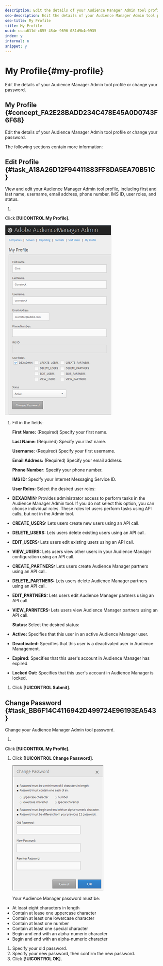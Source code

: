 ```yaml
---
description: Edit the details of your Audience Manager Admin tool profile or change your password.
seo-description: Edit the details of your Audience Manager Admin tool profile or change your password.
seo-title: My Profile
title: My Profile
uuid: ccaa611d-c855-484e-9696-081d9b4e0935
index: y
internal: n
snippet: y
---
```


# My Profile{#my-profile}

Edit the details of your Audience Manager Admin tool profile or change your password.

## My Profile {#concept_FA2E28BADD234C478E45A0D0743F6F68}

Edit the details of your Audience Manager Admin tool profile or change your password.

<!-- 

c_my_profile.xml

 -->

The following sections contain more information: 

## Edit Profile {#task_A18A26D12F94411883FF8DA5EA70B51C}

View and edit your Audience Manager Admin tool profile, including first and last name, username, email address, phone number, IMS ID, user roles, and status.

1. 

   <!-- 

t_edit_profile.xml

 -->

   Click **[!UICONTROL My Profile]**.

   ![Step Result](assets/profile.png)

1. Fill in the fields:

   **First Name:** (Required) Specify your first name.

   **Last Name:** (Required) Specify your last name.

   **Username:** (Required) Specify your first username.

   **Email Address:** (Required) Specify your email address.

   **Phone Number:** Specify your phone number.

   **IMS ID:** Specify your Internet Messaging Service ID.

   **User Roles:** Select the desired user roles:

* **DEXADMIN:** Provides administrator access to perform tasks in the Audience Manager Admin tool. If you do not select this option, you can choose individual roles. These roles let users perform tasks using API calls, but not in the Admin tool. 
* **CREATE_USERS:** Lets users create new users using an API call. 
* **DELETE_USERS:** Lets users delete existing users using an API call. 
* **EDIT_USERS:** Lets users edit existing users using an API call. 
* **VIEW_USERS:** Lets users view other users in your Audience Manager configuration using an API call. 
* **CREATE_PARTNERS:** Lets users create Audience Manager partners using an API call. 
* **DELETE_PARTNERS:** Lets users delete Audience Manager partners using an API call. 
* **EDIT_PARTNERS:** Lets users edit Audience Manager partners using an API call. 
* **VIEW_PARNTERS:** Lets users view Audience Manager partners using an API call.

   **Status:** Select the desired status:

* **Active:** Specifies that this user in an active Audience Manager user. 
* **Deactivated:** Specifies that this user is a deactivated user in Audience Management. 
* **Expired:** Specifies that this user's account in Audience Manager has expired. 
* **Locked Out:** Specifies that this user's account in Audience Manager is locked.

1. Click **[!UICONTROL Submit]**.

## Change Password {#task_BB6F14C4116942D499724E96193EA543}

Change your Audience Manager Admin tool password.

1. 

   <!-- 

t_change_password.xml

 -->

   Click **[!UICONTROL My Profile]**.
1. Click **[!UICONTROL Change Password]**.

   ![](assets/change_password.png)

   Your Audience Manager password must be:

* At least eight characters in length 
* Contain at lease one uppercase character 
* Contain at least one lowercase character 
* Contain at least one number 
* Contain at least one special character 
* Begin and end with an alpha-numeric character 
* Begin and end with an alpha-numeric character

1. Specify your old password.
1. Specify your new password, then confirm the new password.
1. Click **[!UICONTROL OK]**.
